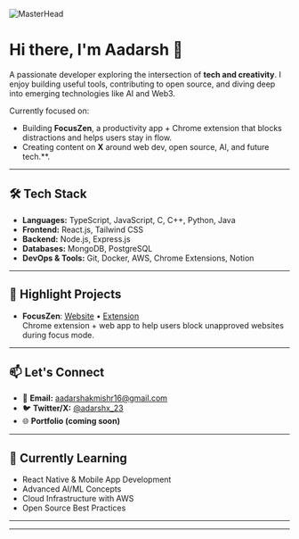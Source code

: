 ![MasterHead](https://github.blog/wp-content/uploads/2021/01/102393310-07478b80-3f8d-11eb-84eb-392d555ebd29.png?fit=1200%2C630)

# Hi there, I'm Aadarsh 👋

A passionate developer exploring the intersection of **tech and creativity**. I enjoy building useful tools, contributing to open source, and diving deep into emerging technologies like AI and Web3.

Currently focused on:
- Building **FocusZen**, a productivity app + Chrome extension that blocks distractions and helps users stay in flow.
- Creating content on **X** around web dev, open source, AI, and future tech.**.

---

## 🛠️ Tech Stack

- **Languages:** TypeScript, JavaScript, C, C++, Python, Java  
- **Frontend:** React.js, Tailwind CSS  
- **Backend:** Node.js, Express.js  
- **Databases:** MongoDB, PostgreSQL  
- **DevOps & Tools:** Git, Docker, AWS, Chrome Extensions, Notion

---

## 🚀 Highlight Projects

- **FocusZen**: [Website](https://focuszen.vercel.app/) • [Extension](https://github.com/Aadarsh6/focuszen-extension)  
  Chrome extension + web app to help users block unapproved websites during focus mode.
---

## 📫 Let's Connect

- 📧 **Email:** aadarshakmishr16@gmail.com  
- 🐦 **Twitter/X:** [@adarshx_23](https://twitter.com/adarshx_23)  
- 🌐 **Portfolio (coming soon)**

---

## 🌱 Currently Learning

- React Native & Mobile App Development  
- Advanced AI/ML Concepts  
- Cloud Infrastructure with AWS  
- Open Source Best Practices  

---
---




